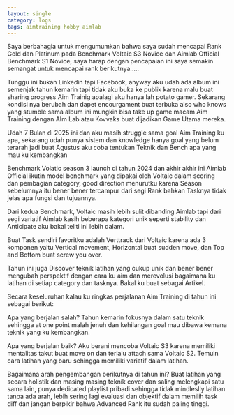 ```yaml
---
layout: single
category: logs
tags: aimtraining hobby aimlab
---
```

Saya berbahagia untuk mengumumkan bahwa saya sudah mencapai Rank Gold dan Platinum pada Benchmark Voltaic S3 Novice dan Aimlab Official Benchmark S1 Novice, saya harap dengan pencapaian ini saya semakin semangat untuk mencapai rank berikutnya.....

Tunggu ini bukan Linkedin tapi Facebook, anyway aku udah ada album ini semenjak tahun kemarin tapi tidak aku buka ke publik karena malu buat sharing progress Aim Trainig apalagi aku hanya lah potato gamer.
Sekarang kondisi nya berubah dan dapet encourgament buat terbuka also who knows yang stumble sama album ini mungkin bisa take up game macam Aim Training dengan AIm Lab atau Kovvaks buat dijadikan Game Utama mereka.

Udah 7 Bulan di 2025 ini dan aku masih struggle sama goal Aim Training ku apa, sekarang udah punya sistem dan knowledge hanya goal yang belum terarah jadi buat Agustus aku coba tentukan Teknik dan Bench apa yang mau ku kembangkan

Benchmark Volatic season 3 launch di tahun 2024 dan akhir akhir ini Aimlab Official ikutin model benchmark yang dipakai oleh Voltaic dalam scoring dan pembagian category, good direction menurutku karena Season sebelumnya itu bener bener tercampur dari segi Rank bahkan Tasknya tidak jelas apa fungsi dan tujuannya.

Dari kedua Benchmark, Voltaic masih lebih sulit dibanding Aimlab tapi dari segi variatif Aimlab kasih beberapa kategori unik seperti stability dan Anticipate aku bakal teliti ini lebih dalam.

Buat Task sendiri favoritku adalah Verttrack dari Voltaic karena ada 3 komponen yaitu Vertical movement, Horizontal buat sudden move, dan Top and Bottom buat screw you over.

Tahun ini juga Discover teknik latihan yang cukup unik dan bener bener mengubah perspektif dengan cara ku aim dan merevolusi bagaimana ku latihan di setiap category dan tasknya. Bakal ku buat sebagai Artikel.

Secara keseluruhan kalau ku ringkas perjalanan Aim Training di tahun ini sebagai berikut:

Apa yang berjalan salah? Tahun kemarin fokusnya dalam satu teknik sehingga at one point malah jenuh dan kehilangan goal mau dibawa kemana teknik yang ku kembangkan.

Apa yang berjalan baik? Aku berani mencoba Voltaic S3 karena memiliki mentalitas takut buat move on dan terlalu attach sama Voltaic S2.
Temuin cara latihan yang baru sehingga memiliki variatif dalam latihan.

Bagaimana arah pengembangan berikutnya di tahun ini? Buat latihan yang secara holistik dan masing masing teknik cover dan saling melengkapi satu sama lain, punya dedicated playlist pribadi sehingga tidak mindleslly latihan tanpa ada arah, lebih sering lagi evaluasi dan objektif dalam memilih task diff dan jangan berpikir bahwa Advanced Rank itu sudah paling tinggi. 


